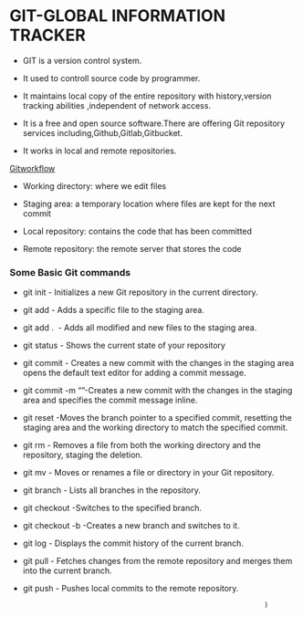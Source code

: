 # GIT-GLOBAL INFORMATION TRACKER

- GIT is a version control system.

- It used to controll source code by programmer.

- It maintains local copy of the entire repository with history,version tracking abilities ,independent of network access.

- It is a free and open source software.There are offering Git repository services including,Github,Gitlab,Gitbucket.

-  It works in local and remote repositories.

  [Gitworkflow](https://x.com/alexxubyte/status/1692925744962265448/photo/1)
  
   - Working directory: where we edit files

  - Staging area: a temporary location where files are kept for the next  commit
  - Local repository: contains the code that has been committed
    
 - Remote repository: the remote server that stores the code


### Some Basic Git commands

- git init            -  Initializes a new Git repository in the current directory.

- git add <file>     -        Adds a specific file to the staging area.

- git add .              -        Adds all modified and new files to the staging area.

- git status            -         Shows the current state of your repository

- git commit         -         Creates a new commit with the changes in the staging area opens the default text editor for adding a commit message.

- git commit -m “<message>”-Creates a new commit with the changes in the staging area and specifies the commit message inline.

- git reset <commit>-Moves the branch pointer to a specified commit, resetting the staging area and the working directory to match the specified commit.

- git rm <file>      -      Removes a file from both the working directory and the repository, staging the deletion.

- git mv                -       Moves or renames a file or directory in your Git repository.

- git branch        -       Lists all branches in the repository.

- git checkout <branch-name>-Switches to the specified branch.

- git checkout -b <new-branch-name>-Creates a new branch and switches to it.

- git log               -        Displays the commit history of the current branch.

- git pull              -         Fetches changes from the remote repository and merges them into the current branch.

- git push           -         Pushes local commits to the remote repository.






















                                                                                                                            




                                                                 )
  
    






















                                                                                                                            




                                                                 

